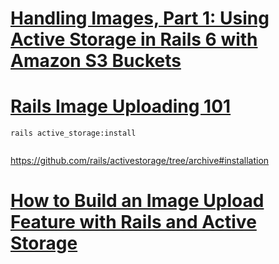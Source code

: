 

# [Handling Images, Part 1: Using Active Storage in Rails 6 with Amazon S3 Buckets](https://medium.com/nerd-for-tech/handling-images-part-1-using-active-storage-in-rails-6-with-amazon-s3-buckets-92b739fa790)






# [Rails Image Uploading 101](https://levelup.gitconnected.com/rails-image-upload-101-f9bf245e389b)
```
rails active_storage:install


```

https://github.com/rails/activestorage/tree/archive#installation






# [How to Build an Image Upload Feature with Rails and Active Storage](https://www.microverse.org/blog/how-to-build-an-image-upload-feature-with-rails-and-active-storage)

